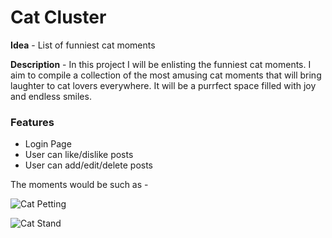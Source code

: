 # Cat Cluster

**Idea** - List of funniest cat moments

**Description** - In this project I will be enlisting the funniest cat moments. I aim to compile a collection of the most amusing cat moments that will bring laughter to cat lovers everywhere. It will be a purrfect space filled with joy and endless smiles.

### Features
- Login Page
- User can like/dislike posts
- User can add/edit/delete posts

The moments would be such as -

![Cat Petting](https://www.whycatwhy.com/wp-content/uploads/2016/05/cat-dad-and-kitten.gif)

![Cat Stand](https://kittybloger.files.wordpress.com/2012/02/10-funny-gifs-with-cats-4.gif)